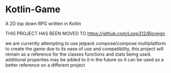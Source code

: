 # Kotlin-Game
A 2D top down RPG written in Kotlin

THIS PROJECT HAS BEEN MOVED TO https://github.com/Loop312/Bioreign

we are currently attempting to use jetpack compose/compose multiplatform to create the game due to its ease of use and compatibility, this project will remain as a reference for the classes functions and stats being used. additional properties may be added to it in the future so it can  be used as a better reference on a different project
